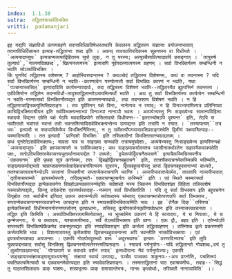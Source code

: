 ```yaml
---
index:  1.1.38
sutra:  तद्धितश्चासर्वविभक्तिः
vritti:  padamanjari
---
```


	इह यद्यपि संज्ञाविधौ प्रत्ययग्रहणे तदन्तविधिप्रतिषेधस्तथापि केवलस्य तद्धितस्य संज्ञायाः प्रयोजनाभावात् तदन्तविधिर्विज्ञायत इत्याह-तद्धितान्तः शब्द इति । अकच् तावत्प्रातिपदिकस्य सुबन्तस्य वा विधीयते । `अव्ययादाप्सुपः` इत्यत्राप्यव्ययाद्विहितस्य सुपो लुक्, न तु परस्य; अत्युच्चैसावित्यादावपि प्रसङ्गात् । `तत्पुरुषे तुल्यार्थ`,`नाव्ययदिक्छब्द`,`खित्यनव्ययस्य` इत्यत्रापि पूर्वपदस्याव्ययस्य ग्रहणम् । सर्वा विभक्तिर्यस्य सम्बन्धिनी न भवति सोऽसर्वविभक्तिः ।
	किं पुनरिदं तद्धितस्य वशेषणम् ? आहोस्वित्तदान्तस्य ? कथञ्चेदं तद्धितस्य विशेषणम्, कथं वा तदन्तस्य ? यदि सर्वा विभक्तिर्यस्य सम्बन्धिनी न भवति--कारणत्वेन यस्योत्पत्तौ सर्वा विभक्तिः कारणं न भवति, यथा `पञ्चम्यास्तसिल्` इत्यादाविति कार्यमन्यपदार्थः, तदा तद्धितस्य विशेषणं भवति--तद्धितस्यैव ह्युत्पत्तिर्न तदन्तस्य । एवंविशिष्टेन तद्धितेन तदन्तविधौ-तादृशतद्धितान्तोऽव्ययमित्यर्थो भवति । अथ तु सर्वा विभक्तिर्यस्य कार्यत्वेन सम्बन्धिनी न भवति-यस्मात्सर्वा विभक्तिर्नोत्पद्यत इति कारणमन्यपदार्थः, तदा तदन्तसाय विशेषणं भवति । न हि तद्धितमात्राद्विभक्त्युत्पित्तिप्रसङ्गः । तत्र पूर्वस्मिन् पक्षे विना, नानेत्यत्र न स्याद्; न हि विनञ्भ्यमामित्यत्र प्रतिनियता काचिद्विभक्तिराश्रीयत इति सर्वविभक्त्यन्ताभ्यां विनञ्भ्यां नानाञौ भवतः । अव्ययेभ्यस्तु निः सङ्ख्येभ्यः सामान्यविहिताः स्वादयो विद्यन्त एवेति पक्षे येऽपि भवदादिप्रयोगे तसिलादयो विधीयन्त--`इतराभ्योषऽपि दृश्यन्त` इति, तेऽपि स भवाँस्ततो भवांस्तं भवन्तं ततो भवन्तमित्यादिसर्वविभक्त्यन्तेभ्य उत्पद्यन्त इति तत्रापि न स्यात् । `तस्यापत्यम्``तत्र भवः` इत्यादौ च षष्ठ्यादिकैकैव विभक्तिर्निमित्तम्, न तु सर्वेतत्यौपगवादावतिप्रसङ्गश्चेति द्वितीयं पक्षमाश्रित्याह--यस्मादित्यादि । तत इत्यादौ `प्राग्दिशो विभक्तिः` इति तसिलादीनां विभक्तित्वात्त्यदाद्यत्वम् ।
	कथं पुनरेतेऽसर्वविभक्तयः; यावता यत्र च सङ्ख्या सम्भवति तत्रायमुपदेशाः, अव्ययेभ्यस्तु निःसङ्ख्येभ्य इत्यस्मिन्पक्षे `अव्ययादाप्सुपः` इति ज्ञापकाश्रयणे च सर्वविभक्तयः; अथ सङ्ख्याकर्मादयश्च स्वादीनामर्थास्तेन सहास्यैकवाक्यतेति पक्षः, ततोऽविभक्तित्वमेवासत्त्वभूतार्थानामापद्येत ? उच्यते; `द्व्येकयोर्द्विवचनैकवचने` इत्यत्रैकस्मिन्नित्यपनीय `एकवचनम्` इति पृथक् सूत्रं कर्त्तव्यम्, ततः `द्विबह्वोर्द्विवचनबहुवचने` इति, ततश्चैकवचनमेकस्मिन्नपि भविष्यति, सङ्ख्याकर्माद्यभावे चाप्राप्तप्रापणार्थत्वादेकवचनमित्यस्य सूत्रस्य, द्वित्वबहुत्वयोस्तु प्राप्तं द्विवचनबहुवचनाभ्यां बाध्यते, ततश्चासत्त्ववचनेभ्योऽपि सप्तानां विभक्तीनां सप्ताप्येकवचनानि भवन्ति । अव्ययीभावादप्येवमेव, तावतापि नाव्ययीभावात् `तृतीयासप्तम्योः` इत्यस्योपपत्तेः, तदिदमुच्यते-`एकवचनमुत्सर्गतः करिष्यते` इति । एवं स्थिते यस्मात्सर्वा विभक्तिर्नोत्पद्यत इत्येकवचनेन विग्रहोऽवयवकार्त्स्न्यवृत्तिः सर्वशब्दो यस्य त्रिकस्य विभक्तिशंज्ञा विहिता तन्निरवशेषं यस्मान्नोत्पद्यते, किन्तु तदेकदेश एवत्यर्थस्तदाह--यस्मान् सर्वा विभक्तिरिति । यदि तु सर्वा विभक्तय इति बहुवचनेन विगृह्येत ततः सर्वान्नीन इतिवत् प्रकार कार्त्स्न्यऽपि सर्वशब्दस्य संभवाद् एकवचनमात्रोत्पत्तावपि सर्वा विभक्तयः, सप्ताप्येकवचनान्यसत्त्ववचनेभ्य उत्पद्यन्त इति न स्यादसर्वविभक्तित्वमिति भावः । इह `तेनैक दिक्``तसिश्च` इत्येकस्मिन्नर्थे विधीयमानयोरप्यण्तसोरण् द्रव्यप्रधानः, तसिस्तु द्रव्योपसर्जनतृतीयार्थप्रधान इति तस्यासत्त्ववचनता ।
	तद्धित इति किमिति । असर्वविभक्तिरव्ययमित्येवास्तु, मा भूत्सर्वमेय प्रकरणं ये हि स्वरादयः, ये च निपाताः, ये च कृन्मेजन्ताः, ये च क्त्वादयः, यश्चाव्ययीभावः, सर्वे तेऽसर्वविभक्तय इति प्रश्नः । एकः द्वौ, बहव इति । एतेभ्योऽपि सप्तस्वपि विभक्तिष्वेकैकमेव वचनमुत्पद्यत इति स्यादतिप्रसङ्ग इति कर्त्तव्यं तद्धितग्रहणम् । तस्मिंश्च कृते प्रकरणमपि कर्त्तव्यमिति भावः । विशत्यादयस्तु कृतैकशेषा द्विवचनबहुवचनान्ता अपि भवन्तीति नासर्वविभक्तयाः । एवं द्वयत्रयोभयशब्दा अयजन्ताः । एवमपि गोदयोरदूरभवो ग्रामः `अदूरभवश्च` इत्यणः `वरणादिभ्यश्च` इति लुपि युक्तवद्भावात् सर्वासु विभक्तिषु द्विवचनस्योत्पत्तेरस्त्यतिप्रसङ्गः । स्यादयं पर्यनुयोगः--यदि तद्धितान्तो गोदशब्दः,वयं तु `लुब्योगाप्रख्यानाद्` `योगप्रमाणे च तदभावे दर्शनं स्याद` इत्यधीयाना नैवं पर्यनुयोज्याः; एवमपि `सङ्खायास्संज्ञासङ्घसूत्राध्ययनेषु` संज्ञायां स्वार्थ उत्पाद्यः, पञ्चैव पञ्चकाः शकुनयः--अत्र प्राप्नोति, पचतिरूपं पचतिकल्पमित्यादौ च एकवचनमेवोत्पद्यत इति स्यादेवातिप्रसङ्गः । तस्मात्तद्धितानां पाठ एवाश्रयणीयः, तदाह--`सिद्धं तु पाठात्तसिलादयः प्राक् पाशपः, शस्प्रभृतयः प्राक् समासान्तेभयः, मान्तः कृत्वोर्थाः, तसिवती नानाञाविति` ।।
